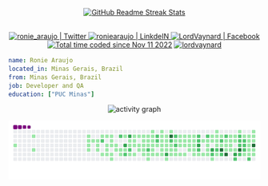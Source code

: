 <p align="center">
<a href="https://git.io/streak-stats"><img src="https://streak-stats.demolab.com/?user=lordvaynard&hide_border=true&border_radius=5" alt="GitHub Readme Streak Stats"/></a>
</p>

<p align="center">
<br/>
<a href="https://twitter.com/ronie_araujo">
  <img alt="ronie_araujo | Twitter" width="50px" src="https://user-images.githubusercontent.com/43545812/144034996-602b144a-16e1-41cc-99e7-c6040b20dcaf.png"/>
</a>
<a href="https://www.linkedin.com/in/roniearaujo">
  <img alt="roniearaujo | LinkdeIN" width="50px" src="https://user-images.githubusercontent.com/43545812/144035037-0f415fc7-9f96-4517-a370-ccc6e78a714b.png" />
</a>
<a href="https://www.facebook.com/LordVaynard">
  <img alt="LordVaynard |  Facebook" width="50px" src="https://cdn.icon-icons.com/icons2/2351/PNG/512/logo_facebook_icon_143184.png" />
</a>
</br>
<a href="https://wakatime.com/@8d57b9b2-456c-4279-9e3f-0451932c673a"><img src="https://wakatime.com/badge/user/8d57b9b2-456c-4279-9e3f-0451932c673a.svg" alt="Total time coded since Nov 11 2022" /></a>
<a href="https://visitor-badge.laobi.icu/"><img src="https://visitor-badge.laobi.icu/badge?page_id=lordvaynard" alt="lordvaynard"/></a>
</p>

```yaml
name: Ronie Araujo
located_in: Minas Gerais, Brazil
from: Minas Gerais, Brazil
job: Developer and QA
education: ["PUC Minas"]
```

<p align="center">
<a ><img href="https://ashutosh00710.github.io/github-readme-activity-graph/" src="https://activity-graph.herokuapp.com/graph?username=lordvaynard&theme=github-light&hide_border=true"alt="activity graph"/>
</a>
</p>

<p align="center">
  <img alig src="https://github.com/lordvaynard/lordvaynard/blob/output/github-contribution-grid-snake.gif"/>
</p>
